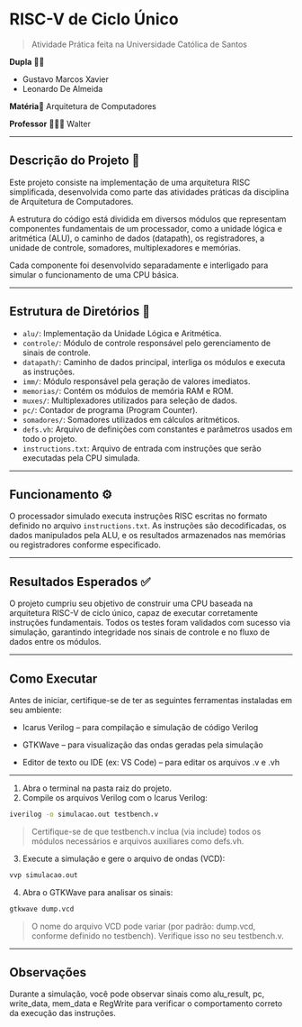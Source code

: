 # RISC-V de Ciclo Único
> Atividade Prática feita na Universidade Católica de Santos

**Dupla** 🤝🏼
- Gustavo Marcos Xavier  
- Leonardo De Almeida  

**Matéria**📖
Arquitetura de Computadores  

**Professor** 👨🏻‍🏫
Walter

---

## Descrição do Projeto 🧾

Este projeto consiste na implementação de uma arquitetura RISC simplificada, desenvolvida como parte das atividades práticas da disciplina de Arquitetura de Computadores.

A estrutura do código está dividida em diversos módulos que representam componentes fundamentais de um processador, como a unidade lógica e aritmética (ALU), o caminho de dados (datapath), os registradores, a unidade de controle, somadores, multiplexadores e memórias.

Cada componente foi desenvolvido separadamente e interligado para simular o funcionamento de uma CPU básica.

---

## Estrutura de Diretórios 📂

- `alu/`: Implementação da Unidade Lógica e Aritmética.
- `controle/`: Módulo de controle responsável pelo gerenciamento de sinais de controle.
- `datapath/`: Caminho de dados principal, interliga os módulos e executa as instruções.
- `imm/`: Módulo responsável pela geração de valores imediatos.
- `memorias/`: Contém os módulos de memória RAM e ROM.
- `muxes/`: Multiplexadores utilizados para seleção de dados.
- `pc/`: Contador de programa (Program Counter).
- `somadores/`: Somadores utilizados em cálculos aritméticos.
- `defs.vh`: Arquivo de definições com constantes e parâmetros usados em todo o projeto.
- `instructions.txt`: Arquivo de entrada com instruções que serão executadas pela CPU simulada.

---

## Funcionamento ⚙️

O processador simulado executa instruções RISC escritas no formato definido no arquivo `instructions.txt`. As instruções são decodificadas, os dados manipulados pela ALU, e os resultados armazenados nas memórias ou registradores conforme especificado.

---

## Resultados Esperados ✅

O projeto cumpriu seu objetivo de construir uma CPU baseada na arquitetura RISC-V de ciclo único, capaz de executar corretamente instruções fundamentais. Todos os testes foram validados com sucesso via simulação, garantindo integridade nos sinais de controle e no fluxo de dados entre os módulos.

---

## Como Executar

Antes de iniciar, certifique-se de ter as seguintes ferramentas instaladas em seu ambiente:

* Icarus Verilog – para compilação e simulação de código Verilog

* GTKWave – para visualização das ondas geradas pela simulação

* Editor de texto ou IDE (ex: VS Code) – para editar os arquivos .v e .vh

---

1. Abra o terminal na pasta raiz do projeto.
2. Compile os arquivos Verilog com o Icarus Verilog:

```bash
iverilog -o simulacao.out testbench.v
```
> Certifique-se de que testbench.v inclua (via include) todos os módulos necessários e arquivos auxiliares como defs.vh.
3. Execute a simulação e gere o arquivo de ondas (VCD):

```bash
vvp simulacao.out
```

4. Abra o GTKWave para analisar os sinais:

```bash
gtkwave dump.vcd
```
> O nome do arquivo VCD pode variar (por padrão: dump.vcd, conforme definido no testbench). Verifique isso no seu testbench.v.

---

## Observações

Durante a simulação, você pode observar sinais como alu_result, pc, write_data, mem_data e RegWrite para verificar o comportamento correto da execução das instruções.

